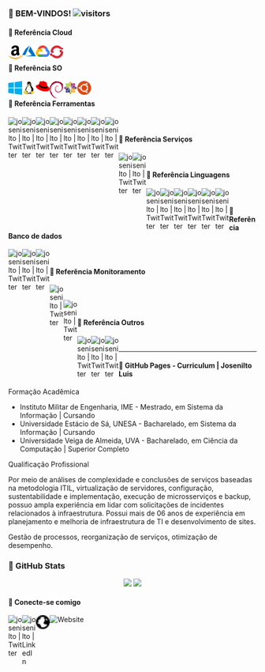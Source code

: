 ### 🚀 BEM-VINDOS! ![visitors](https://visitor-badge.glitch.me/badge?page_id=josenilto.josenilto)


#### 👻 Referência Cloud
  
[<img title="Amazon" align="left" alt="josenilto | Twitter" width="28px" src="https://github.com/josenilto/josenilto/blob/master/imagens/icones/clouds/amazon.svg" />][amazon]
[<img title="Microsoft Azure" align="left" alt="josenilto | Twitter" width="28px" src="https://github.com/josenilto/josenilto/blob/master/imagens/icones/clouds/azure.svg" />][microsoftazure]
[<img title="Google Cloud" align="left" alt="josenilto | Twitter" width="28px" src="https://github.com/josenilto/josenilto/blob/master/imagens/icones/clouds/google.svg" />][googlecloud]
[<img title="openstack" align="left" alt="josenilto | Twitter" width="28px" src="https://github.com/josenilto/josenilto/blob/master/imagens/icones/clouds/openshift.svg" />][openstack]

[Amazon]: https://aws.amazon.com/pt
[Microsoftazure]: https://azure.microsoft.com/pt-br
[Googlecloud]: https://cloud.google.com
[openstack]: https://releases.openstack.org

<br>

#### 👻 Referência SO
  
[<img title="Windows" align="left" alt="josenilto | Twitter" width="28px" src="https://github.com/josenilto/josenilto/blob/master/imagens/icones/so/microsoft.svg" />][windows]
[<img title="Linux" align="left" alt="josenilto | Twitter" width="28px" src="https://github.com/josenilto/josenilto/blob/master/imagens/icones/so/linux.svg" />][linux]
[<img title="Red Hat" align="left" alt="josenilto | Twitter" width="28px" src="https://github.com/josenilto/josenilto/blob/master/imagens/icones/so/redhat.svg" />][redhat]
[<img title="Debian" align="left" alt="josenilto | Twitter" width="28px" src="https://github.com/josenilto/josenilto/blob/master/imagens/icones/so/debian.svg" />][debian]
[<img title="CentOs" align="left" alt="josenilto | Twitter" width="28px" src="https://github.com/josenilto/josenilto/blob/master/imagens/icones/so/centos.svg" />][centos]
[<img title="Ubuntu" align="left" alt="josenilto | Twitter" width="28px" src="https://github.com/josenilto/josenilto/blob/master/imagens/icones/so/ubuntu.svg" />][ubuntu]


[Windows]: https://docs.microsoft.com/en-us/windows/release-information
[Linux]: https://wiki.ubuntu.com/Releases
[Redhat]: https://access.redhat.com/articles/3078
[Debian]: https://www.debian.org/releases
[CentOs]: https://www.centos.org/download
[Ubuntu]: https://releases.ubuntu.com/


<br>

#### 👻 Referência Ferramentas

[<img title="Vagrant" align="left" alt="josenilto | Twitter" width="28px" src="https://cdn.jsdelivr.net/npm/simple-icons@v3/icons/vagrant.svg" />][vagrant]
[<img title="Ansible" align="left" alt="josenilto | Twitter" width="28px" src="https://cdn.jsdelivr.net/npm/simple-icons@v3/icons/ansible.svg" />][ansible]
[<img title="Terraform" align="left" alt="josenilto | Twitter" width="28px" src="https://cdn.jsdelivr.net/npm/simple-icons@v3/icons/terraform.svg" />][terraform]
[<img title="Docker" align="left" alt="josenilto | Twitter" width="28px" src="https://cdn.jsdelivr.net/npm/simple-icons@v3/icons/docker.svg" />][docker]
[<img title="Kubernetes" align="left" alt="josenilto | Twitter" width="28px" src="https://cdn.jsdelivr.net/npm/simple-icons@v3/icons/kubernetes.svg" />][kubernetes]
[<img title="Jenkins" align="left" alt="josenilto | Twitter" width="28px" src="https://cdn.jsdelivr.net/npm/simple-icons@v3/icons/jenkins.svg" />][jenkins]
[<img title="SonarQube" align="left" alt="josenilto | Twitter" width="28px" src="https://cdn.jsdelivr.net/npm/simple-icons@v3/icons/sonarqube.svg" />][sonarqube]
[<img title="Puppet" align="left" alt="josenilto | Twitter" width="28px" src="https://cdn.jsdelivr.net/npm/simple-icons@v3/icons/puppet.svg" />][puppet]

[Vagrant]: https://www.vagrantup.com/downloads.html
[Ansible]: https://docs.ansible.com/ansible/latest/index.html 
[Terraform]: https://www.terraform.io/downloads.html
[Docker]: https://www.docker.com
[Kubernetes]: https://kubernetes.io
[Jenkins]: https://www.jenkins.io
[sonarqube]: https://www.sonarqube.org/downloads
[puppet]: https://puppet.com/docs/puppet/7.1/release_notes_puppet.html
<br>

#### 👻 Referência Serviços

[<img title="Apache" align="left" alt="josenilto | Twitter" width="28px" src="https://cdn.jsdelivr.net/npm/simple-icons@v3/icons/apache.svg" />][apache]
[<img title="Nginx" align="left" alt="josenilto | Twitter" width="28px" src="https://cdn.jsdelivr.net/npm/simple-icons@v3/icons/nginx.svg" />][nginx]

[Apache]: https://httpd.apache.org/dev/release.html
[Nginx]: https://nginx.org
<br>

#### 👻 Referência Linguagens

[<img title="HTML" align="left" alt="josenilto | Twitter" width="28px" src="https://cdn.jsdelivr.net/npm/simple-icons@v3/icons/html5.svg" />][html]
[<img title="CSS" align="left" alt="josenilto | Twitter" width="28px" src="https://cdn.jsdelivr.net/npm/simple-icons@v3/icons/css3.svg" />][css]
[<img title="Java" align="left" alt="josenilto | Twitter" width="28px" src="https://cdn.jsdelivr.net/npm/simple-icons@v3/icons/java.svg" />][java]
[<img title="Python" align="left" alt="josenilto | Twitter" width="28px" src="https://cdn.jsdelivr.net/npm/simple-icons@v3/icons/python.svg" />][python]
[<img title="Php" align="left" alt="josenilto | Twitter" width="28px" src="https://cdn.jsdelivr.net/npm/simple-icons@v3/icons/php.svg" />][Php]
[<img title="Bootstrap" align="left" alt="josenilto | Twitter" width="28px" src="https://cdn.jsdelivr.net/npm/simple-icons@v3/icons/bootstrap.svg" />][bootstrap]

[Html]: https://www.w3.org/2014/10/html5-rec.html.en
[Css]: https://www.w3.org/Style/CSS20/
[Java]: https://www.oracle.com/java/technologies/javase-downloads.html
[Python]: https://www.python.org/downloads
[Php]: https://www.php.net/releases/index.php

[Bootstrap]: https://getbootstrap.com/docs/versions
<br>

#### 👻 Referência Banco de dados

[<img title="MySQL" align="left" alt="josenilto | Twitter" width="28px" src="https://cdn.jsdelivr.net/npm/simple-icons@v3/icons/mysql.svg" />][mysql]
[<img title="PostgreSQL" align="left" alt="josenilto | Twitter" width="28px" src="https://cdn.jsdelivr.net/npm/simple-icons@v3/icons/postgresql.svg" />][postgresql]
[<img title="mongoDB" align="left" alt="josenilto | Twitter" width="28px" src="https://cdn.jsdelivr.net/npm/simple-icons@v3/icons/mongodb.svg" />][mongodb]

[MySQL]: https://dev.mysql.com/doc/relnotes
[PostgreSQL]: https://www.postgresql.org/docs/release
[MongoDB]: https://docs.mongodb.com/manual/release-notes
<br>

#### 👻 Referência Monitoramento

[<img title="Grafana" align="left" alt="josenilto | Twitter" width="28px" src="https://cdn.jsdelivr.net/npm/simple-icons@v3/icons/grafana.svg" />][grafana]

[Grafana]: https://grafana.com/docs/grafana/latest/release-notes/
<br>

[<img title="Zabbix" align="left" alt="josenilto | Twitter" width="28px" src="https://cdn.jsdelivr.net/npm/simple-icons@v3/icons/grafana.svg" />][grafana]

[Grafana]: https://grafana.com/docs/grafana/latest/release-notes/
<br>

#### 👻 Referência Outros

[<img title="Laravel" align="left" alt="josenilto | Twitter" width="28px" src="https://cdn.jsdelivr.net/npm/simple-icons@v3/icons/laravel.svg" />][laravel]
[<img title="Drupal" align="left" alt="josenilto | Twitter" width="28px" src="https://cdn.jsdelivr.net/npm/simple-icons@v3/icons/drupal.svg" />][drupal]
[<img title="WordPress" align="left" alt="josenilto | Twitter" width="28px" src="https://cdn.jsdelivr.net/npm/simple-icons@v3/icons/wordpress.svg" />][wordpress]

[Laravel]: https://laravel.com/docs/5.5/releases
[Drupal]: https://www.drupal.org/project/drupal/releases
[WordPress]: https://wordpress.org/download/releases
<br>

----

#### 📝 GitHub Pages - Curriculum | Josenilto Luis

Formação Acadêmica 

- Instituto Militar de Engenharia, IME - Mestrado, em Sistema da Informação | Cursando
- Universidade Estácio de Sá, UNESA - Bacharelado, em Sistema da Informação | Cursando
- Universidade Veiga de Almeida, UVA - Bacharelado, em Ciência da Computação | Superior Completo

Qualificação Profissional

Por meio de análises de complexidade e conclusões de serviços baseadas na metodologia ITIL, virtualização de servidores, configuração, sustentabilidade e implementação, execução de microsserviços e backup, possuo ampla experiência em lidar com solicitações de incidentes relacionados à infraestrutura. Possui mais de 06 anos de experiência em planejamento e melhoria de infraestrutura de TI e desenvolvimento de sites.

Gestão de processos, reorganização de serviços, otimização de desempenho.

### 🔨 GitHub Stats

<div align="center">

<img src="https://github-readme-stats.vercel.app/api?username=josenilto&show_icons=true&line_height=45&include_all_commits=true" /> <img src="https://github-readme-stackoverflow.vercel.app/?userID=14906940"  />

</div>

#### 🤙 Conecte-se comigo

[<img title="WhatsApp" align="left" alt="josenilto | Twitter" width="28px" src="https://cdn.jsdelivr.net/npm/simple-icons@v3/icons/whatsapp.svg" />][whatsapp]
[<img title="Linkedin" align="left" alt="josenilto | LinkedIn" width="28px" src="https://cdn.jsdelivr.net/npm/simple-icons@v3/icons/linkedin.svg" />][linkedin]
[<img title="Usuporte" align="left" alt="josenilto | Twitter" width="28px" src="https://raw.githubusercontent.com/iconic/open-iconic/master/svg/globe.svg" />][website]

![Website](https://img.shields.io/website?label=usuporte.com.br&style=for-the-badge&url=https://usuporte.com.br)

[whatsapp]: https://api.whatsapp.com/send?phone=5521981918601&text=Ol%C3%A1%20bem-vindo!%20Ao%20whatsapp%20do%20Josenilto
[linkedin]: https://br.linkedin.com/in/josenilto?trk=profile-badge
[website]: https://www.usuporte.com.br

